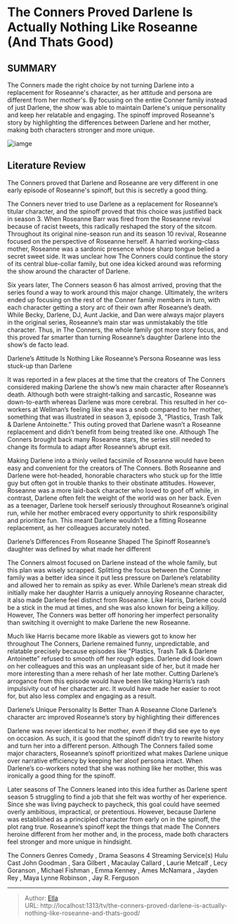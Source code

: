 # The Conners Proved Darlene Is Actually Nothing Like Roseanne (And Thats Good)


## SUMMARY 



  The Conners made the right choice by not turning Darlene into a replacement for Roseanne&#39;s character, as her attitude and persona are different from her mother&#39;s.   By focusing on the entire Conner family instead of just Darlene, the show was able to maintain Darlene&#39;s unique personality and keep her relatable and engaging.   The spinoff improved Roseanne&#39;s story by highlighting the differences between Darlene and her mother, making both characters stronger and more unique.  

![iamge](https://static1.srcdn.com/wordpress/wp-content/uploads/2024/01/sara-gilbert-s-darlene-sitting-on-a-kitchen-sink-in-the-conners-promo-picture.jpg)

## Literature Review
The Conners proved that Darlene and Roseanne are very different in one early episode of Roseanne&#39;s spinoff, but this is secretly a good thing.




The Conners never tried to use Darlene as a replacement for Roseanne’s titular character, and the spinoff proved that this choice was justified back in season 3. When Roseanne Barr was fired from the Roseanne revival because of racist tweets, this radically reshaped the story of the sitcom. Throughout its original nine-season run and its season 10 revival, Roseanne focused on the perspective of Roseanne herself. A harried working-class mother, Roseanne was a sardonic presence whose sharp tongue belied a secret sweet side. It was unclear how The Conners could continue the story of its central blue-collar family, but one idea kicked around was reforming the show around the character of Darlene.




Six years later, The Conners season 6 has almost arrived, proving that the series found a way to work around this major change. Ultimately, the writers ended up focusing on the rest of the Conner family members in turn, with each character getting a story arc of their own after Roseanne’s death. While Becky, Darlene, DJ, Aunt Jackie, and Dan were always major players in the original series, Roseanne’s main star was unmistakably the title character. Thus, in The Conners, the whole family got more story focus, and this proved far smarter than turning Roseanne’s daughter Darlene into the show’s de facto lead.


 Darlene’s Attitude Is Nothing Like Roseanne’s Persona 
Roseanne was less stuck-up than Darlene
         

It was reported in a few places at the time that the creators of The Conners considered making Darlene the show’s new main character after Roseanne’s death. Although both were straight-talking and sarcastic, Roseanne was down-to-earth whereas Darlene was more cerebral. This resulted in her co-workers at Wellman’s feeling like she was a snob compared to her mother, something that was illustrated in season 3, episode 3, &#34;Plastics, Trash Talk &amp; Darlene Antoinette.” This outing proved that Darlene wasn’t a Roseanne replacement and didn’t benefit from being treated like one. Although The Conners brought back many Roseanne stars, the series still needed to change its formula to adapt after Roseanne’s abrupt exit.




Making Darlene into a thinly veiled facsimile of Roseanne would have been easy and convenient for the creators of The Conners. Both Roseanne and Darlene were hot-headed, honorable characters who stuck up for the little guy but often got in trouble thanks to their obstinate attitudes. However, Roseanne was a more laid-back character who loved to goof off while, in contrast, Darlene often felt the weight of the world was on her back. Even as a teenager, Darlene took herself seriously throughout Roseanne’s original run, while her mother embraced every opportunity to shirk responsibility and prioritize fun. This meant Darlene wouldn’t be a fitting Roseanne replacement, as her colleagues accurately noted.



 Darlene’s Differences From Roseanne Shaped The Spinoff 
Roseanne’s daughter was defined by what made her different
          

The Conners almost focused on Darlene instead of the whole family, but this plan was wisely scrapped. Splitting the focus between the Conner family was a better idea since it put less pressure on Darlene’s relatability and allowed her to remain as spiky as ever. While Darlene’s mean streak did initially make her daughter Harris a uniquely annoying Roseanne character, it also made Darlene feel distinct from Roseanne. Like Harris, Darlene could be a stick in the mud at times, and she was also known for being a killjoy. However, The Conners was better off honoring her imperfect personality than switching it overnight to make Darlene the new Roseanne.




Much like Harris became more likable as viewers got to know her throughout The Conners, Darlene remained funny, unpredictable, and relatable precisely because episodes like &#34;Plastics, Trash Talk &amp; Darlene Antoinette” refused to smooth off her rough edges. Darlene did look down on her colleagues and this was an unpleasant side of her, but it made her more interesting than a mere rehash of her late mother. Cutting Darlene’s arrogance from this episode would have been like taking Harris’s rash impulsivity out of her character arc. It would have made her easier to root for, but also less complex and engaging as a result.



 Darlene’s Unique Personality Is Better Than A Roseanne Clone 
Darlene’s character arc improved Roseanne’s story by highlighting their differences
          

Darlene was never identical to her mother, even if they did see eye to eye on occasion. As such, it is good that the spinoff didn’t try to rewrite history and turn her into a different person. Although The Conners failed some major characters, Roseanne’s spinoff prioritized what makes Darlene unique over narrative efficiency by keeping her aloof persona intact. When Darlene’s co-workers noted that she was nothing like her mother, this was ironically a good thing for the spinoff.




Later seasons of The Conners leaned into this idea further as Darlene spent season 5 struggling to find a job that she felt was worthy of her experience. Since she was living paycheck to paycheck, this goal could have seemed overly ambitious, impractical, or pretentious. However, because Darlene was established as a principled character from early on in the spinoff, the plot rang true. Roseanne’s spinoff kept the things that made The Conners heroine different from her mother and, in the process, made both characters feel stronger and more unique in hindsight.

  The Conners   Genres   Comedy , Drama    Seasons   4    Streaming Service(s)   Hulu    Cast   John Goodman , Sara Gilbert , Macaulay Callard , Laurie Metcalf , Lecy Goranson , Michael Fishman , Emma Kenney , Ames McNamara , Jayden Rey , Maya Lynne Robinson , Jay R. Ferguson       


---

> Author: [Ella](https://instagram.hk.cn/)  
> URL: http://localhost:1313/tv/the-conners-proved-darlene-is-actually-nothing-like-roseanne-and-thats-good/  


